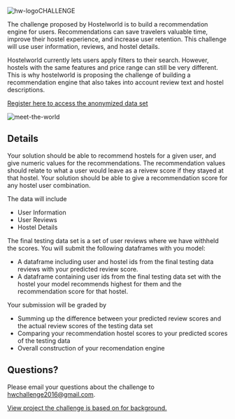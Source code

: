 ![hw-logo](http://cs.wubook.net/hc/en-us/article_attachments/201676001/Horizontal-logo-Orange.png)CHALLENGE

The challenge proposed by Hostelworld is to build a recommendation engine for users. Recommendations can save travelers valuable time, improve their hostel experience, and increase user retention. This challenge will use user information, reviews, and hostel details.

Hostelworld currently lets users apply filters to their search. However, hostels with the same features and price range can still be very different. This is why hostelworld is proposing the challenge of building a recommendation engine that also takes into account review text and hostel descriptions.

[Register here to access the anonymized data set](https://ti.to/hackathon-conference/travel-meets-big-data/)

![meet-the-world](http://www.hirum.com.au/wp-content/uploads/2015/11/meet-the-world.png)

## Details
Your solution should be able to recommend hostels for a given user, and give numeric values for the recommendations. The recommendation values should relate to what a user would leave as a reivew score if they stayed at that hostel. Your solution should be able to give a recommendation score for any hostel user combination.

The data will include
-	User Information
-	User Reviews 
-	Hostel Details 

The final testing data set is a set of user reviews where we have withheld the scores. You will submit the following dataframes with you model:
- A dataframe including user and hostel ids from the final testing data reviews with your predicted review score.
- A dataframe containing user ids from the final testing data set with the hostel your model recommends highest for them and the recommendation score for that hostel. 

Your submission will be graded by 
- Summing up the difference between your predicted review scores and the actual review scores of the testing data set
- Comparing your recommendation hostel scores to your  predicted scores of the testing data 
- Overall construction of your recomendation engine  

## Questions?
 Please email your questions about the challenge to hwchallenge2016@gmail.com.
 
 [View project the challenge is based on for background.](https://caitlinmowdy.github.io/)
